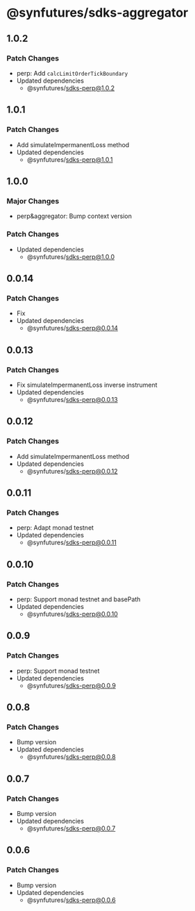 # @synfutures/sdks-aggregator

## 1.0.2

### Patch Changes

- perp: Add `calcLimitOrderTickBoundary`
- Updated dependencies
    - @synfutures/sdks-perp@1.0.2

## 1.0.1

### Patch Changes

- Add simulateImpermanentLoss method
- Updated dependencies
    - @synfutures/sdks-perp@1.0.1

## 1.0.0

### Major Changes

- perp&aggregator: Bump context version

### Patch Changes

- Updated dependencies
    - @synfutures/sdks-perp@1.0.0

## 0.0.14

### Patch Changes

- Fix
- Updated dependencies
    - @synfutures/sdks-perp@0.0.14

## 0.0.13

### Patch Changes

- Fix simulateImpermanentLoss inverse instrument
- Updated dependencies
    - @synfutures/sdks-perp@0.0.13

## 0.0.12

### Patch Changes

- Add simulateImpermanentLoss method
- Updated dependencies
    - @synfutures/sdks-perp@0.0.12

## 0.0.11

### Patch Changes

- perp: Adapt monad testnet
- Updated dependencies
    - @synfutures/sdks-perp@0.0.11

## 0.0.10

### Patch Changes

- perp: Support monad testnet and basePath
- Updated dependencies
    - @synfutures/sdks-perp@0.0.10

## 0.0.9

### Patch Changes

- perp: Support monad testnet
- Updated dependencies
    - @synfutures/sdks-perp@0.0.9

## 0.0.8

### Patch Changes

- Bump version
- Updated dependencies
    - @synfutures/sdks-perp@0.0.8

## 0.0.7

### Patch Changes

- Bump version
- Updated dependencies
    - @synfutures/sdks-perp@0.0.7

## 0.0.6

### Patch Changes

- Bump version
- Updated dependencies
    - @synfutures/sdks-perp@0.0.6
